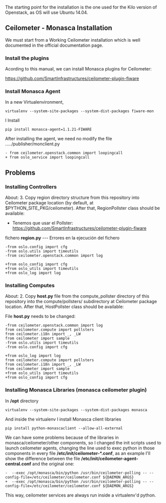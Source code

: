 The starting point for the installation is the one used for the Kilo
version of Openstack, as OS will use Ubuntu 14.04.

Ceilometer - Monasca Installation
---------------------------------

We must start from a Working Ceilometer installation which is well
documented in the official documentation page.

### Install the plugins

Acording to this manual, we can install Monasca plugins for Ceilometer:

<https://github.com/SmartInfrastructures/ceilometer-plugin-fiware>

### Install Monasca Agent

In a new Virtualenvironment,

`virtualenv --system-site-packages --system-dist-packages fiware-mon`

I Install

`pip install monasca-agent=1.1.21-FIWARE`

After installing the agent, we need no modify the file
...../publisher/monclient.py

`- from ceilometer.openstack.common import loopingcall`\
`+ from oslo_service import loopingcall`

Problems
--------

### Installing Controllers

About: 3. Copy region directory structure from this repository into
Ceilometer package location (by default, at
\$PYTHON\_SITE\_PKG/ceilometer). After that, RegionPollster class should
be available:

-   Tenemos que usar el Pollster:
    <https://github.com/SmartInfrastructures/ceilometer-plugin-fiware>

fichero **region.py** --- Errores en la ejecución del fichero

`-from oslo.config import cfg`\
`-from oslo.utils import timeutils`\
`-from ceilometer.openstack.common import log`

`+from oslo_config import cfg`\
`+from oslo_utils import timeutils`\
`+from oslo_log import log`

### Installing Computes

About: 2. Copy **host.py** file from the compute\_pollster directory of
this repository into the compute/pollsters/ subdirectory at Ceilometer
package location. After that, HostPollster class should be available:

File **host.py** needs to be changed:

`-from ceilometer.openstack.common import log`\
`from ceilometer.compute import pollsters`\
`from ceilometer.i18n import _, _LW`\
`from ceilometer import sample`\
`-from oslo.utils import timeutils`\
`-from oslo.config import cfg`

`+from oslo_log import log`\
`from ceilometer.compute import pollsters`\
`from ceilometer.i18n import _, _LW`\
`from ceilometer import sample`\
`+from oslo_utils import timeutils`\
`+from oslo_config import cfg`

### Installing Monasca Libraries (monasca ceilometer plugin)

In **/opt** directory

`virtualenv --system-site-packages --system-dist-packages monasca`

And inside the virtualenv I install Monasca client libraries

`pip install python-monascaclient --allow-all-external`

We can have some problems because of the libraries in
monasca/ceilometer/other components, so I changed the init scripts used
to launch ceilometer agents, changing the line used to exec python in
those components in every file **/etc/init/ceilometer-\*.conf**, as an
example I'll show the difference between the file
**/etc/init/ceilometer-agent-central.conf** and the original one:

`-  --exec /opt/monasca/bin/python /usr/bin/ceilometer-polling -- --config-file=/etc/ceilometer/ceilometer.conf ${DAEMON_ARGS}`\
`+  --exec /opt/monasca/bin/python /usr/bin/ceilometer-polling -- --config-file=/etc/ceilometer/ceilometer.conf ${DAEMON_ARGS}`

This way, ceilometer services are always run inside a virtualenv'd
python.
